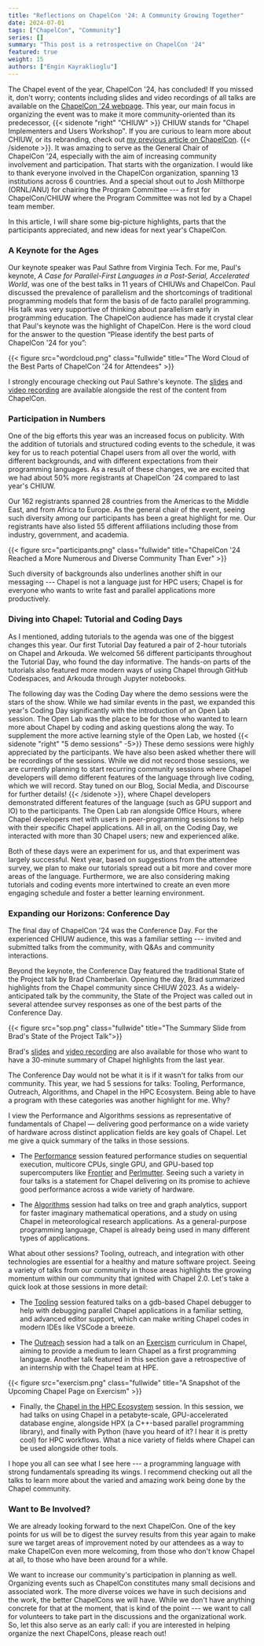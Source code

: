 ```yaml
---
title: "Reflections on ChapelCon '24: A Community Growing Together"
date: 2024-07-01
tags: ["ChapelCon", "Community"]
series: []
summary: "This post is a retrospective on ChapelCon '24"
featured: true
weight: 15
authors: ["Engin Kayraklioglu"]
---
```


The Chapel event of the year, ChapelCon '24, has concluded! If you missed it,
don't worry; contents including slides and video recordings of all talks are
available on the [ChapelCon '24
webpage](https://chapel-lang.org/ChapelCon24.html). This year, our main focus in
organizing the event was to make it more community-oriented than its predecessor,
{{< sidenote "right" "CHIUW" >}}
CHIUW stands for "Chapel Implementers and Users Workshop". If you are curious to
learn more about CHIUW, or its rebranding, check out <a
href="https://chapel-lang.org/blog/posts/chapelcon24/">my previous article on
ChapelCon</a>.
{{< /sidenote >}}. It was amazing to serve as the General Chair
of ChapelCon&nbsp;'24, especially with the aim of increasing community
involvement and participation. That starts with the organization. I would like
to thank everyone involved in the ChapelCon organization, spanning 13
institutions across 6 countries. And a special shout out to Josh Milthorpe
(ORNL/ANU) for chairing the Program Committee --- a first for ChapelCon/CHIUW
where the Program Committee was not led by a Chapel team member.

In this article, I will share some big-picture highlights, parts that the
participants appreciated, and new ideas for next year's ChapelCon.


### A Keynote for the Ages

Our keynote speaker was Paul Sathre from Virginia Tech. For me, Paul's
keynote, _A Case for Parallel-First Languages in a Post-Serial, Accelerated
World_, was one of the best talks in 11 years of CHIUWs and ChapelCon. Paul
discussed the prevalence of parallelism and the shortcomings of traditional
programming models that form the basis of de facto parallel programming. His
talk was very supportive of thinking about parallelism early in programming
education. The ChapelCon audience has made it crystal clear that Paul's keynote
was the highlight of ChapelCon. Here is the  word cloud for the answer to the
question “Please identify the best parts of ChapelCon&nbsp;'24 for you”:

{{< figure src="wordcloud.png"
           class="fullwide"
           title="The Word Cloud of the Best Parts of ChapelCon '24 for Attendees" >}}

I strongly encourage checking out Paul Sathre's keynote. The
[slides](https://chapel-lang.org/ChapelCon/2024/sathre.pdf) and
[video recording](https://www.youtube.com/watch?v=G0LneLP1-Ko&list=PLuqM5RJ2KYFi2yV4sFLc6QeRYpS35UeKl&index=9&ab_channel=ChapelParallelProgrammingLanguage)
are available alongside the rest of the content from ChapelCon.


### Participation in Numbers

One of the big efforts this year was an increased focus on
publicity. With the addition of tutorials and structured coding events to the
schedule, it was key for us to reach potential Chapel users from all over the
world, with different backgrounds, and with different expectations from
their programming languages. As a result of these changes, we are excited that
we had about 50% more registrants at ChapelCon '24 compared to last year's
CHIUW.

Our 162 registrants spanned 28 countries from the Americas to the Middle East,
and from Africa to Europe. As the general chair of the event, seeing such
diversity among our participants has been a great highlight for me. Our
registrants have also listed 55 different affiliations including those from
industry, government, and academia.

{{< figure src="participants.png"
           class="fullwide"
           title="ChapelCon '24 Reached a More Numerous and Diverse Community Than Ever" >}}

Such diversity of backgrounds also underlines another shift in our messaging ---
Chapel is not a language just for HPC users; Chapel is for everyone who wants to
write fast and parallel applications more productively.

### Diving into Chapel: Tutorial and Coding Days

As I mentioned, adding tutorials to the agenda was one of the biggest changes
this year. Our first Tutorial Day featured a pair of 2-hour tutorials on Chapel
and Arkouda. We welcomed 56 different participants throughout the Tutorial Day,
who found the day informative. The hands-on parts of the tutorials also featured
more modern ways of using Chapel through GitHub Codespaces, and Arkouda through
Jupyter notebooks.

The following day was the Coding Day where the demo sessions were the stars of
the show. While we had similar events in the past, we expanded this year's
Coding Day significantly with the introduction of an Open Lab session. The Open
Lab was the place to be for those who wanted to learn more about Chapel by coding
and asking questions along the way. To supplement the more active learning style
of the Open Lab, we hosted
{{< sidenote "right" "5 demo sessions" -5>}}
These demo sessions were highly appreciated by the participants. We have also
been asked whether there will be recordings of the sessions. While we did not
record those sessions, we are currently planning to start recurring community
sessions where Chapel developers will demo different features of the language
through live coding, which we will record. Stay tuned on our Blog, Social Media,
and Discourse for further details!
{{< /sidenote >}},
where Chapel developers demonstrated different features of the language (such as
GPU support and IO) to the participants. The Open Lab ran alongside Office
Hours, where Chapel developers met with users in peer-programming sessions to
help with their specific Chapel applications. All in all, on the Coding Day, we
interacted with more than 30 Chapel users; new and experienced alike.

Both of these days were an experiment for us, and that experiment was largely
successful. Next year, based on suggestions from the attendee survey, we plan to
make our tutorials spread out a bit more and cover more areas of the language.
Furthermore, we are also considering making tutorials and coding events more
intertwined to create an even more engaging schedule and foster a better
learning environment.


### Expanding our Horizons: Conference Day

The final day of ChapelCon '24 was the Conference Day. For the experienced CHIUW
audience, this was a familiar setting --- invited and submitted talks from the
community, with Q&As and community interactions.

Beyond the keynote, the Conference Day featured the traditional State of the
Project talk by Brad Chamberlain. Opening the day, Brad summarized highlights
from the Chapel community since CHIUW 2023. As a widely-anticipated
talk by the community, the State of the Project was called out in several
attendee survey responses as one of the best parts of the Conference Day.

{{< figure src="sop.png"
           class="fullwide"
           title="The Summary Slide from Brad's State of the Project Talk">}}

Brad's [slides](https://chapel-lang.org/ChapelCon/2024/chamberlain-sop.pdf) and
[video
recording](https://www.youtube.com/watch?v=nfxJ-tOsgrY&list=PLuqM5RJ2KYFi2yV4sFLc6QeRYpS35UeKl&index=2&ab_channel=ChapelParallelProgrammingLanguage)
are also available for those who want to have a 30-minute summary of Chapel
highlights from the last year.

The Conference Day would not be what it is if it wasn't for talks from our
community. This year, we had 5 sessions for talks: Tooling, Performance,
Outreach, Algorithms, and Chapel in the HPC Ecosystem. Being able to have a
program with these categories was another highlight for me. Why?

I view the Performance and Algorithms sessions as representative of fundamentals
of Chapel — delivering good performance on a wide variety of hardware across
distinct application fields are key goals of Chapel. Let me give a quick summary
of the talks in those sessions.

* The [Performance](https://chapel-lang.org/ChapelCon24.html#performance)
  session featured performance studies on sequential execution, multicore CPUs,
  single GPU, and GPU-based top supercomputers like
  [Frontier](https://www.olcf.ornl.gov/frontier/) and
  [Perlmutter](https://docs.nersc.gov/systems/perlmutter/architecture/). Seeing
  such a variety in four talks is a statement for Chapel delivering on its
  promise to achieve good performance across a wide variety of hardware.

* The [Algorithms](https://chapel-lang.org/ChapelCon24.html#algorithms) session
  had talks on tree and graph analytics, support for faster imaginary
  mathematical operations, and a study on using Chapel in meteorological
  research applications. As a general-purpose programming language, Chapel is
  already being used in many different types of applications.

What about other sessions? Tooling, outreach, and integration with other
technologies are essential for a healthy and mature software project. Seeing a
variety of talks from our community in those areas highlights the growing
momentum within our community that ignited with Chapel&nbsp;2.0. Let's take a quick
look at those sessions in more detail:


* The [Tooling](https://chapel-lang.org/ChapelCon24.html#tooling) session
  featured talks on a gdb-based Chapel debugger to help with debugging parallel
  Chapel applications in a familiar setting, and advanced editor support, which
  can make writing Chapel codes in modern IDEs like VSCode a breeze.

* The [Outreach](https://chapel-lang.org/ChapelCon24.html#outreach) session had
  a talk on an [Exercism](https://exercism.org/) curriculum in Chapel, aiming to
  provide a medium to learn Chapel as a first programming language. Another
  talk featured in this section gave a retrospective of an internship with the
  Chapel team at HPE.

{{< figure src="exercism.png"
           class="fullwide"
           title="A Snapshot of the Upcoming Chapel Page on Exercism" >}}

* Finally, the [Chapel in the HPC
  Ecosystem](https://chapel-lang.org/ChapelCon24.html#ecosystem) session. In
  this session, we had talks on using Chapel in a petabyte-scale,
  GPU-accelerated database engine, alongside HPX (a C++-based parallel
  programming library), and finally with Python (have you heard of it? I hear it
  is pretty cool) for HPC workflows.  What a nice variety of fields where
  Chapel can be used alongside other tools.

I hope you all can see what I see here --- a programming language with strong
fundamentals spreading its wings. I recommend checking out all the talks to
learn more about the varied and amazing work being done by the Chapel community.

### Want to Be Involved?

We are already looking forward to the next ChapelCon. One of the key points for
us will be to digest the survey results from this year again to make sure we
target areas of improvement noted by our attendees as a way to make ChapelCon
even more welcoming, from those who don't know Chapel at all, to those who have
been around for a while.

We want to increase our community's participation in planning as well.
Organizing events such as ChapelCon constitutes many small decisions and
associated work. The more diverse voices we have in such decisions and the work,
the better ChapelCons we will have. While we don't have anything concrete for
that at the moment, that is kind of the point --- we want to call for volunteers
to take part in the discussions and the organizational work. So, let this also serve
as an early call: if you are interested in helping organize the next ChapelCons,
please reach out!

